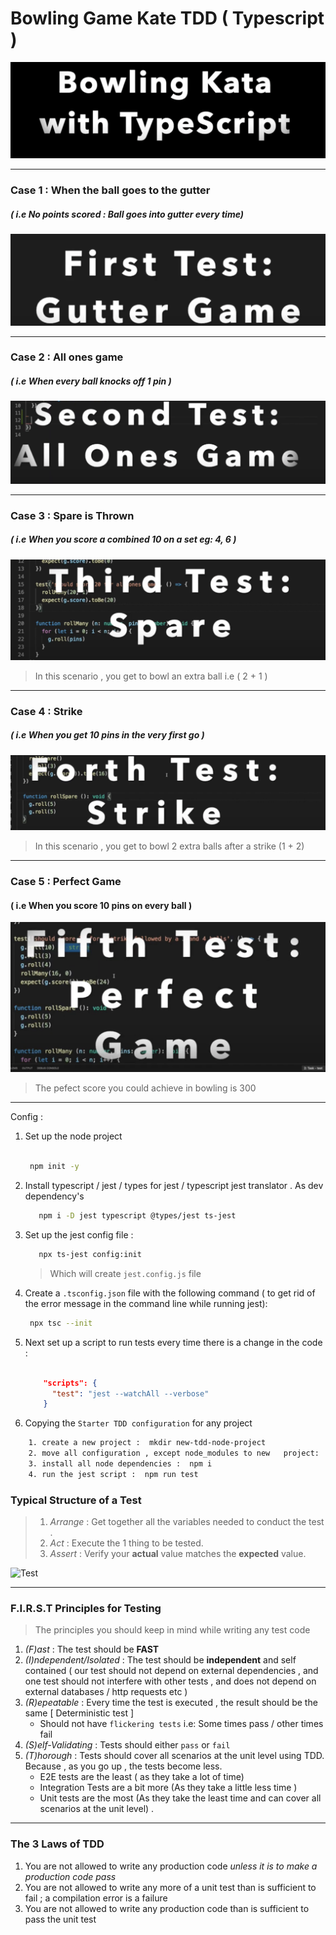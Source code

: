# Bowling Game Kate TDD ( Typescript )

![TDD](pictures/bowling-kata.png 'test driven development')


---

### Case 1 : When the ball goes to the gutter 
##### ( i.e No points scored : Ball goes into gutter every time)

![TDD](pictures/gutter-game.png 'test driven development')


---

### Case 2 : All ones game 
##### ( i.e When every ball knocks off 1 pin )

![TDD](pictures/all-ones.png 'test driven development')

---

### Case 3 : Spare is Thrown
##### ( i.e When you score a combined 10 on a set eg: 4, 6 )

![TDD](pictures/spare.png 'test driven development')

> In this scenario , you get to bowl an extra ball  i.e ( 2 + 1 )

---

### Case 4 : Strike
##### ( i.e When you get 10 pins in the very first go )

![TDD](pictures/strike.png 'test driven development')

> In this scenario , you get to bowl 2 extra balls after a strike  (1 + 2)

---

### Case 5 : Perfect Game 
#### ( i.e When you score 10 pins on every ball )

![TDD](pictures/perfect.png  'prefect score') 

> The pefect score you could achieve in bowling is 300

---

Config : 

1. Set up the node project 
  
    ```bash

     npm init -y

    ```
1. Install typescript / jest / types for jest / typescript jest translator . As dev dependency's
    
    ```bash
       npm i -D jest typescript @types/jest ts-jest
    ```
1. Set up the jest config file :
   
   ```bash
      npx ts-jest config:init
   ```
   > Which will create `jest.config.js` file
1. Create a `.tsconfig.json` file with the following command ( to get rid of the error message in the command line  while running jest):
     
     ```bash
      npx tsc --init
     ```
1. Next set up a script to run tests every time there is a change in the code : 
    
    ```json

        "scripts": {
          "test": "jest --watchAll --verbose"
        }

    ```
1. Copying the `Starter TDD configuration` for any project 
   
  ```bash
      1. create a new project :  mkdir new-tdd-node-project 
      2. move all configuration , except node_modules to new   project:   mv  ../tdd2/*.* ./    
      3. install all node dependencies :  npm i 
      4. run the jest script :  npm run test
   ```


### Typical Structure of a Test
> 1. _Arrange_ :  Get together all the variables needed to conduct the test .
> 1. _Act_ : Execute the 1 thing to be tested.
> 1. _Assert_ : Verify your **actual** value matches the **expected** value.

![Test](./pictures/structure-of-test.jpg)

---

### F.I.R.S.T Principles for Testing 

> The principles you should keep in mind while writing any test code

1. _(F)ast_ : The test should be **FAST**
1. _(I)ndependent/Isolated_ : The test should be **independent** and self contained ( our test should not depend on external dependencies , and one test should not interfere with other tests , and does not depend on external databases / http requests etc )
1. _(R)epeatable_ : Every time the test is executed , the result should be the same [ Deterministic test ]   
    - Should not have `flickering tests` i.e: Some times pass / other times fail
1. _(S)elf-Validating_ : Tests should either `pass` or `fail`
1. _(T)horough_ : Tests should  cover all scenarios at the unit level using TDD. Because , as you go up , the tests become less.     
    + E2E tests are the least ( as they take a lot of time)     
    +  Integration Tests are a bit more (As they take a little less time )   
    + Unit tests are the most (As they take the least time and can cover all scenarios at the unit level) .


---

### The 3 Laws of TDD

1. You are not allowed to write any production code _unless it is to make a production code pass_
1. You are not allowed to write any more of a  unit test than is sufficient to fail ; a compilation error is a failure
1. You are not allowed to write any production code than is sufficient to pass the unit test
